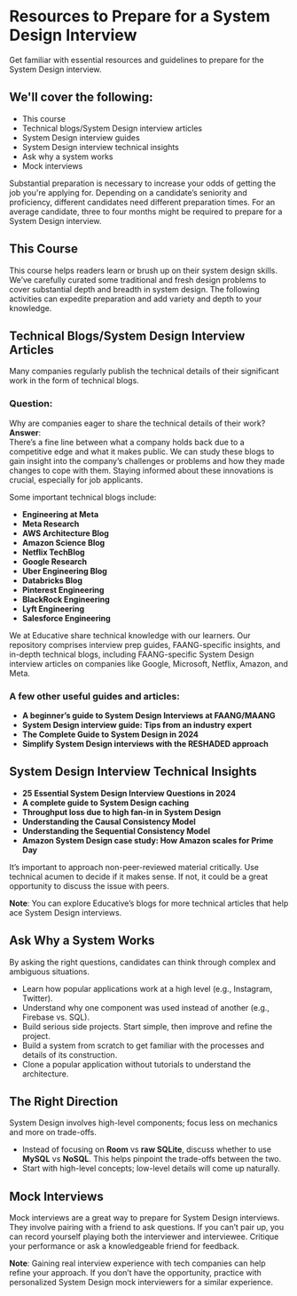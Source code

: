 # Resources to Prepare for a System Design Interview

Get familiar with essential resources and guidelines to prepare for the System Design interview.

## We'll cover the following:
- This course
- Technical blogs/System Design interview articles
- System Design interview guides
- System Design interview technical insights
- Ask why a system works
- Mock interviews

Substantial preparation is necessary to increase your odds of getting the job you're applying for. Depending on a candidate’s seniority and proficiency, different candidates need different preparation times. For an average candidate, three to four months might be required to prepare for a System Design interview.

## This Course
This course helps readers learn or brush up on their system design skills. We’ve carefully curated some traditional and fresh design problems to cover substantial depth and breadth in system design. The following activities can expedite preparation and add variety and depth to your knowledge.

## Technical Blogs/System Design Interview Articles
Many companies regularly publish the technical details of their significant work in the form of technical blogs.

### Question: 
Why are companies eager to share the technical details of their work?  
**Answer**:  
There’s a fine line between what a company holds back due to a competitive edge and what it makes public. We can study these blogs to gain insight into the company’s challenges or problems and how they made changes to cope with them. Staying informed about these innovations is crucial, especially for job applicants.

Some important technical blogs include:
- **Engineering at Meta**
- **Meta Research**
- **AWS Architecture Blog**
- **Amazon Science Blog**
- **Netflix TechBlog**
- **Google Research**
- **Uber Engineering Blog**
- **Databricks Blog**
- **Pinterest Engineering**
- **BlackRock Engineering**
- **Lyft Engineering**
- **Salesforce Engineering**

We at Educative share technical knowledge with our learners. Our repository comprises interview prep guides, FAANG-specific insights, and in-depth technical blogs, including FAANG-specific System Design interview articles on companies like Google, Microsoft, Netflix, Amazon, and Meta.

### A few other useful guides and articles:
- **A beginner’s guide to System Design Interviews at FAANG/MAANG**
- **System Design interview guide: Tips from an industry expert**
- **The Complete Guide to System Design in 2024**
- **Simplify System Design interviews with the RESHADED approach**

## System Design Interview Technical Insights
- **25 Essential System Design Interview Questions in 2024**
- **A complete guide to System Design caching**
- **Throughput loss due to high fan-in in System Design**
- **Understanding the Causal Consistency Model**
- **Understanding the Sequential Consistency Model**
- **Amazon System Design case study: How Amazon scales for Prime Day**

It’s important to approach non-peer-reviewed material critically. Use technical acumen to decide if it makes sense. If not, it could be a great opportunity to discuss the issue with peers.

**Note**: You can explore Educative’s blogs for more technical articles that help ace System Design interviews.

## Ask Why a System Works
By asking the right questions, candidates can think through complex and ambiguous situations.

- Learn how popular applications work at a high level (e.g., Instagram, Twitter).
- Understand why one component was used instead of another (e.g., Firebase vs. SQL).
- Build serious side projects. Start simple, then improve and refine the project.
- Build a system from scratch to get familiar with the processes and details of its construction.
- Clone a popular application without tutorials to understand the architecture.

## The Right Direction
System Design involves high-level components; focus less on mechanics and more on trade-offs.

- Instead of focusing on **Room** vs **raw SQLite**, discuss whether to use **MySQL** vs **NoSQL**. This helps pinpoint the trade-offs between the two.
- Start with high-level concepts; low-level details will come up naturally.

## Mock Interviews
Mock interviews are a great way to prepare for System Design interviews. They involve pairing with a friend to ask questions. If you can’t pair up, you can record yourself playing both the interviewer and interviewee. Critique your performance or ask a knowledgeable friend for feedback.

**Note**: Gaining real interview experience with tech companies can help refine your approach. If you don’t have the opportunity, practice with personalized System Design mock interviewers for a similar experience.